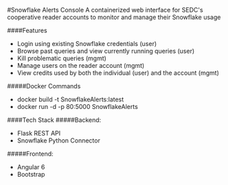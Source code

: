 #Snowflake Alerts Console
A containerized web interface for SEDC's cooperative reader accounts to monitor and manage their Snowflake usage

####Features
- Login using existing Snowflake credentials (user)
- Browse past queries and view currently running queries (user)
- Kill problematic queries (mgmt)
- Manage users on the reader account (mgmt)
- View credits used by both the individual (user) and the account (mgmt)

#####Docker Commands
- docker build -t SnowflakeAlerts:latest
- docker run -d -p 80:5000 SnowflakeAlerts

####Tech Stack
#####Backend:
- Flask REST API
- Snowflake Python Connector

#####Frontend:
- Angular 6
- Bootstrap